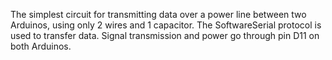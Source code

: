 The simplest circuit for transmitting data over a power line between two Arduinos, using only 2 wires and 1 capacitor.
The SoftwareSerial protocol is used to transfer data.
Signal transmission and power go through pin D11 on both Arduinos.
